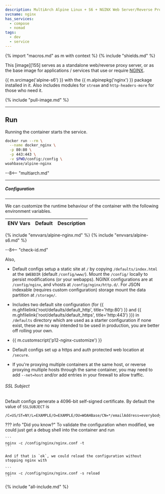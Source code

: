 ```yaml
---
description: MultiArch Alpine Linux + S6 + NGINX Web Server/Reverse Proxy.
svcname: nginx
has_services:
  - compose
  - nomad
tags:
  - dev
  - service
---
```


{% import "macros.md" as m with context %}
{% include "shields.md" %}

This [image][155] serves as a standalone web/reverse proxy server,
or as the base image for applications / services that use or
require [NGINX][1].

{{ m.srcimage('alpine-s6') }} with the {{ m.alpinepkg('nginx') }}
package installed in it. Also includes modules for `stream` and
`http-headers-more` for those who need it.

{% include "pull-image.md" %}

---
Run
---

Running the container starts the service.

``` sh
docker run --rm \
  --name docker_nginx \
  -p 80:80 \
  -p 443:443 \
  -v $PWD/config:/config \
woahbase/alpine-nginx
```

--8<-- "multiarch.md"

---
##### Configuration
---

We can customize the runtime behaviour of the container with the
following environment variables.

| ENV Vars   | Default   | Description
| :---       | :---      | :---
{% include "envvars/alpine-nginx.md" %}
{% include "envvars/alpine-s6.md" %}

--8<-- "check-id.md"

Also,

* Default configs setup a static site at `/` by copying
  `/defaults/index.html` at the `$WEBDIR` (default
  `/config/www/`).  Mount the `/config/` locally to persist
  modifications (or your webapps). NGINX configurations are at
  `/config/nginx`, and vhosts at `/config/nginx/http.d/`. For JSON
  indexable (requires custom configuration) storage mount the data
  partition at `/storage/`.

* Includes two default site configuration (for {{
  m.ghfilelink('root/defaults/default_http', title='http:80') }}
  and {{ m.ghfilelink('root/defaults/default_https',
  title='http:443') }}) in `/defaults` directory which are used
  as a starter configuration if none exist, these are no way
  intended to be used in production, you are better off rolling
  your own.

* {{ m.customscript('p12-nginx-customize') }}

* Default configs set up a https and auth protected web location
  at `/secure`.

* If you're proxying multiple containers at the same host, or
  reverse proxying multiple hosts through the same container, you
  may need to add `--net=host` and/or add entries in your firewall
  to allow traffic.

###### SSL Subject

Default configs generate a 4096-bit self-signed certificate. By
default the value of `SSLSUBJECT` is
```
/C=US/ST=NY/L=EXAMPLE/O=EXAMPLE/OU=WOAHBase/CN=*/emailAddress=everybodycanseethis@mailinator.com
```

??? info "Did you know?"
    To validate the configuration when modified, we could just
    get a debug shell into the container and run

    ```
    nginx -c /config/nginx/nginx.conf -t
    ```

    And if that is `ok`, we could reload the configuration without
    stopping nginx with

    ```
    nginx -c /config/nginx/nginx.conf -s reload
    ```

[1]: https://nginx.org

{% include "all-include.md" %}
